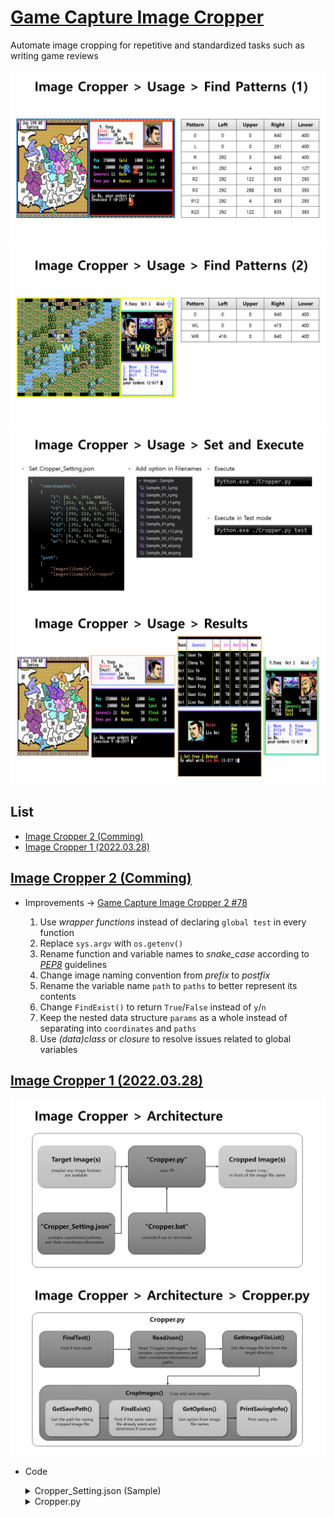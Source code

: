 # [Game Capture Image Cropper](/README.md#game-capture-image-cropper)

Automate image cropping for repetitive and standardized tasks such as writing game reviews

![ImageCropper_3](./Images/ImageCropper_3.PNG)
![ImageCropper_4](./Images/ImageCropper_4.PNG)
![ImageCropper_5](./Images/ImageCropper_5.PNG)
![ImageCropper_6](./Images/ImageCropper_6.PNG)


## List

- [Image Cropper 2 (Comming)](#image-cropper-2-comming)
- [Image Cropper 1 (2022.03.28)](#image-cropper-1-20220328)


## [Image Cropper 2 (Comming)](#list)

- Improvements → [Game Capture Image Cropper 2 #78](https://github.com/kimpro82/MyGame/issues/78)

  1. Use *wrapper functions* instead of declaring `global test` in every function
  1. Replace `sys.argv` with `os.getenv()`
  1. Rename function and variable names to *snake_case* according to [*PEP8*](https://peps.python.org/pep-0008/) guidelines
  1. Change image naming convention from *prefix* to *postfix*
  1. Rename the variable name `path` to `paths` to better represent its contents
  1. Change `FindExist()` to return `True`/`False` instead of `y`/`n`
  1. Keep the nested data structure `params` as a whole instead of separating into `coordinates` and `paths`
  1. Use *(data)class* or *closure* to resolve issues related to global variables


## [Image Cropper 1 (2022.03.28)](#list)

![ImageCropper_1](./Images/ImageCropper_1.PNG)
![ImageCropper_2](./Images/ImageCropper_2.PNG)

- Code
  <details>
    <summary>Cropper_Setting.json (Sample)</summary>

  ```json
  {
      "coordinates": 
      {
          "l": [0, 0, 291, 400],
          "r": [292, 0, 640, 400],
          "r1": [292, 4, 635, 127],
          "r2": [292, 122, 635, 293],
          "r3": [292, 288, 635, 393],
          "r12": [292, 4, 635, 293],
          "r23": [292, 122, 635, 393],
          "wl": [0, 0, 415, 400],
          "wr": [416, 0, 640, 400]
      },

      "path":
      [
          "Images\\Sample",
          "Images\\Sample\\Cropped"
      ]
  }
  ```
  </details>
  <details>
    <summary>Cropper.py</summary>

  ```py
  # Libraries
  from PIL import Image                                       # PIL; Python Imaging Library
  import json                                                 # json.load(); call coordinates information for cropping from the external JSON file
  import os                                                   # os.path.*, os.getcwd(), os.makedirs(); deal with paths in various ways
  import sys                                                  # sys.argv; read "test" arguement from the terminal command or batchfile
  import pprint                                               # pprint.pprint(); print multi-line data like JSON with line replacement
  ```
  ```py
  # Global variables
  test = False
  ```
  ```py
  # Find if test mode
  def FindIfTest():

      global test                                             # must be declared in each udf
      args = sys.argv

      if len(args) >= 2 and args[1].lower() == "test":
          test = True
          print("<Test Mode>")

      return test

  ```
  ```py
  # Read `Cropper_Setting.json` that contains customized patterns and their coordinate information and paths
  def ReadJson():

      global test

      with open('./Cropper_Setting.json', 'r') as f:
          params = json.load(f)
      coordinates = params["coordinates"]
      path = params["path"]

      if test:
          print("\n- ReadJson()")
          pprint.pprint(coordinates)                          # ok
          print(path)                                         # ok

      return coordinates, path
  ```
  ```py
  # Get the image file list from the target directory
  def GetImageFileList(path):

      imageExtensions = ['.jpg', '.jpeg', '.png', '.bmp']     # can be added more
      imageFiles = []
      cwdImages = os.path.join(os.getcwd(), path[0])

      for file_name in os.listdir(cwdImages):
          ext = os.path.splitext(file_name)[-1].lower()
          if ext in imageExtensions:
              imageFiles.append(os.path.join(cwdImages, file_name))

      if test:
          print("\n- GetImageFileList()")
          print(cwdImages)                                    # ok
          pprint.pprint(imageFiles)                           # ok; including path

      return imageFiles
  ```
  ```py
  # Get the path for saving cropped image file in `CropImages()`
  def GetSavePath(imageFile, path):

      croppedImageFile = os.path.join(os.getcwd(), path[1], "Cropped_" + os.path.basename(imageFile))

      return croppedImageFile
  ```
  ```py
  # Find if the same name's file already exists and determine if overwrite in `CropImages()`
  def FindExist(croppedImageFile):

      overwrite = "y"

      if os.path.exists(croppedImageFile):
          while True:
              overwrite = input(f"{os.path.basename(croppedImageFile)} already exists. Do you want to overwrite it? (y/n) ").lower()
              if overwrite == "y":
                  break
              elif overwrite == "n":
                  break
              else:
                  print("Invalid input. Please enter y or n.")

      return overwrite
  ```
  ```py
  # Get option from image file names in `CropImages()`
  def GetOption(imageFile):

      global test
      option = ""
      imageFileName, ext = os.path.splitext(imageFile)        # `ext` won't be used
      underscoreIndex = imageFileName.rfind("_")              # find the string after the last "_"

      # Exception : Can have no option → underscoreIndex = -1
      if underscoreIndex > 0:
          option, ext = os.path.splitext(imageFileName[underscoreIndex+1:])
          # Exception 2 : Can be not valid option
          if option not in coordinates:
              option = "no valid option"

      if test:
          print(f"({option})".ljust(20), end="")

      return option
  ```
  ```py
  # Print saving info in `CropImages()`
  def PrintSavingInfo(i, cntImageFiles, overwrite, croppedImageFile):

      if overwrite == "y":
          print(f"({i + 1}/{cntImageFiles}) File saved. :", croppedImageFile)
      else:
          print(f"({i + 1}/{cntImageFiles}) File not saved. :", croppedImageFile)
  ```
  ```py
  # Crop and save images; Can be more divided but I am tired ……
  def CropImages(imageFiles, coordinates, path):

      global test

      if test:
          print("\n- CropImages()")

      # Make a new directory to save cropped image files if not exists (do not need `if` statement)
      os.makedirs(os.path.join(os.getcwd(), path[1]), exist_ok=True)

      cntImageFiles = len(imageFiles)
      cntDone = 0                                             # to count files that saved well
      for i in range(cntImageFiles):

          imageFile = imageFiles[i]
          croppedImageFile = GetSavePath(imageFile, path)
          overwrite = FindExist(croppedImageFile)

          # If no same name's file or allowed to be overwrited
          if overwrite == "y":
              option = GetOption(imageFile)
              image = Image.open(imageFile)
              cntDone += 1

              # Crop the image or save the original depending on the option
              if option in coordinates:
                  cropBox = coordinates[option]
                  imageCropped = image.crop(cropBox)
                  imageCropped.save(croppedImageFile)
              else:
                  image.save(croppedImageFile)                # the same with the original image when no option

          PrintSavingInfo(i, cntImageFiles, overwrite, croppedImageFile)

      return cntDone, cntImageFiles
  ```
  ```py
  # Run
  if __name__ == "__main__":

      FindIfTest()                                            # control global variable `test`
      coordinates, path = ReadJson()
      imageFiles = GetImageFileList(path)
      cntDone, cntImageFiles = CropImages(imageFiles, coordinates, path)
      print(f"({cntDone}/{cntImageFiles}) files have saved.")
  ```
  </details>
